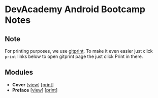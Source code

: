 
# DevAcademy Android Bootcamp Notes

## Note

For printing purposes, we use [gitprint](https://gitprint.com). To make it even easier just click `print` links below to open gitprint page the just click Print in there.

## Modules

* **Cover** [[view](cover.md)] [<a href="https://gitprint.com/devacademy/android-bootcamp/blob/master/modules/cover.md" target="_blank">print</a>]
* **Preface** [[view](preface.md)] [<a href="https://gitprint.com/devacademy/android-bootcamp/blob/master/modules/preface.md" target="_blank">print</a>]